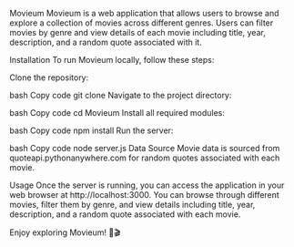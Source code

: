 Movieum
Movieum is a web application that allows users to browse and explore a collection of movies across different genres. Users can filter movies by genre and view details of each movie including title, year, description, and a random quote associated with it.

Installation
To run Movieum locally, follow these steps:

Clone the repository:

bash
Copy code
git clone <repository-url>
Navigate to the project directory:

bash
Copy code
cd Movieum
Install all required modules:

bash
Copy code
npm install
Run the server:

bash
Copy code
node server.js
Data Source
Movie data is sourced from quoteapi.pythonanywhere.com for random quotes associated with each movie.

Usage
Once the server is running, you can access the application in your web browser at http://localhost:3000. You can browse through different movies, filter them by genre, and view details including title, year, description, and a random quote associated with each movie.

Enjoy exploring Movieum! 🍿🎬
